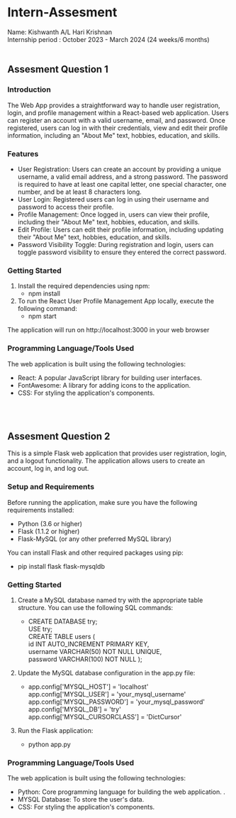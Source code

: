 # Intern-Assesment 
Name: Kishwanth A/L Hari Krishnan <br>
Internship period : October 2023 - March 2024 (24 weeks/6 months)
<br><br>
## Assesment Question 1
### Introduction
The Web App provides a straightforward way to handle user registration, login, and profile management within a React-based web application. Users can register an account with a valid username, email, and password. Once registered, users can log in with their credentials, view and edit their profile information, including an "About Me" text, hobbies, education, and skills.

### Features
+ User Registration: Users can create an account by providing a unique username, a valid email address, and a strong password. The password is required to have at least one capital letter, one special character, one number, and be at least 8 characters long. <br>
+ User Login: Registered users can log in using their username and password to access their profile. <br>
+ Profile Management: Once logged in, users can view their profile, including their "About Me" text, hobbies, education, and skills. <br>
+ Edit Profile: Users can edit their profile information, including updating their "About Me" text, hobbies, education, and skills. <br>
+ Password Visibility Toggle: During registration and login, users can toggle password visibility to ensure they entered the correct password. <br>

### Getting Started
1. Install the required dependencies using npm:
   + npm install
2. To run the React User Profile Management App locally, execute the following command:
   + npm start
     
The application will run on http://localhost:3000 in your web browser

### Programming Language/Tools Used
The web application is built using the following technologies:

+ React: A popular JavaScript library for building user interfaces.
+ FontAwesome: A library for adding icons to the application.
+ CSS: For styling the application's components.

<br><br>
## Assesment Question 2
This is a simple Flask web application that provides user registration, login, and a logout functionality. The application allows users to create an account, log in, and log out.

### Setup and Requirements
Before running the application, make sure you have the following requirements installed:

+ Python (3.6 or higher)
+ Flask (1.1.2 or higher)
+ Flask-MySQL (or any other preferred MySQL library)

You can install Flask and other required packages using pip:
+ pip install flask flask-mysqldb

### Getting Started
1. Create a MySQL database named try with the appropriate table structure. You can use the following SQL commands:
   + CREATE DATABASE try;
<br> USE try;
<br> CREATE TABLE users (
  <br>  id INT AUTO_INCREMENT PRIMARY KEY,
   <br> username VARCHAR(50) NOT NULL UNIQUE,
   <br> password VARCHAR(100) NOT NULL
);

2. Update the MySQL database configuration in the app.py file:
   + app.config['MYSQL_HOST'] = 'localhost'
<br> app.config['MYSQL_USER'] = 'your_mysql_username'
<br> app.config['MYSQL_PASSWORD'] = 'your_mysql_password'
<br> app.config['MYSQL_DB'] = 'try'
<br> app.config['MYSQL_CURSORCLASS'] = 'DictCursor'

3. Run the Flask application:
   + python app.py

### Programming Language/Tools Used
The web application is built using the following technologies:

+ Python: Core programming language for building the web application. .
+ MYSQL Database: To store the user's data.
+ CSS: For styling the application's components.
